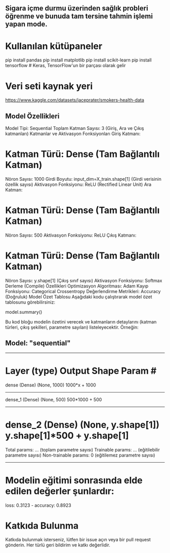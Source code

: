 ## Sigara içme durmu üzerinden sağlık probleri öğrenme ve bunuda tam tersine tahmin işlemi yapan mode.

# Kullanılan kütüpaneler

pip install pandas
pip install matplotlib
pip install scikit-learn
pip install tensorflow  # Keras, TensorFlow'un bir parçası olarak gelir

# Veri seti kaynak yeri

https://www.kaggle.com/datasets/jaceprater/smokers-health-data

## Model Özellikleri
Model Tipi: Sequential
Toplam Katman Sayısı: 3 (Giriş, Ara ve Çıkış katmanları)
Katmanlar ve Aktivasyon Fonksiyonları
Giriş Katmanı:

# Katman Türü: Dense (Tam Bağlantılı Katman)
Nöron Sayısı: 1000
Girdi Boyutu: input_dim=X_train.shape[1] (Girdi verisinin özellik sayısı)
Aktivasyon Fonksiyonu: ReLU (Rectified Linear Unit)
Ara Katman:

# Katman Türü: Dense (Tam Bağlantılı Katman)
Nöron Sayısı: 500
Aktivasyon Fonksiyonu: ReLU
Çıkış Katmanı:

# Katman Türü: Dense (Tam Bağlantılı Katman)
Nöron Sayısı: y.shape[1] (Çıkış sınıf sayısı)
Aktivasyon Fonksiyonu: Softmax
Derleme (Compile) Özellikleri
Optimizasyon Algoritması: Adam
Kayıp Fonksiyonu: Categorical Crossentropy
Değerlendirme Metrikleri: Accuracy (Doğruluk)
Model Özet Tablosu
Aşağıdaki kodu çalıştırarak model özet tablosunu görebilirsiniz:

model.summary()

Bu kod bloğu modelin özetini verecek ve katmanların detaylarını (katman türleri, çıkış şekilleri, parametre sayıları) listeleyecektir. Örneğin:

## Model: "sequential"
_________________________________________________________________
Layer (type)                 Output Shape              Param #   
=================================================================
dense (Dense)                (None, 1000)              1000*x + 1000
_________________________________________________________________
dense_1 (Dense)              (None, 500)               500*1000 + 500
_________________________________________________________________
dense_2 (Dense)              (None, y.shape[1])        y.shape[1]*500 + y.shape[1]
=================================================================
Total params: ... (toplam parametre sayısı)
Trainable params: ... (eğitilebilir parametre sayısı)
Non-trainable params: 0 (eğitilemez parametre sayısı)
_________________________________________________________________

# Modelin eğitimi sonrasında elde edilen değerler şunlardır:

loss: 0.3123 - accuracy: 0.8923

# Katkıda Bulunma
Katkıda bulunmak isterseniz, lütfen bir issue açın veya bir pull request gönderin. Her türlü geri bildirim ve katkı değerlidir.

